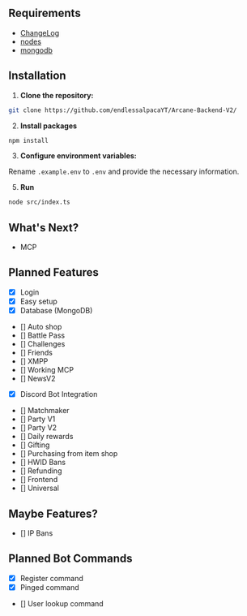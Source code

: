 
## Requirements
- [ChangeLog](changelog.md)
- [nodes](https://nodejs.org/en)
- [mongodb](https://www.mongodb.com/)


## Installation

1. **Clone the repository:**

```bash
git clone https://github.com/endlessalpacaYT/Arcane-Backend-V2/
```

2. **Install packages**

```bash
npm install
```

3. **Configure environment variables:**

Rename `.example.env` to `.env` and provide the necessary information.

5. **Run**

```bash
node src/index.ts
```

## What's Next?

- MCP

## Planned Features

- [x] Login
- [x] Easy setup
- [x] Database (MongoDB)
- [] Auto shop
- [] Battle Pass
- [] Challenges
- [] Friends
- [] XMPP
- [] Working MCP
- [] NewsV2
- [x] Discord Bot Integration
- [] Matchmaker
- [] Party V1
- [] Party V2
- [] Daily rewards
- [] Gifting
- [] Purchasing from item shop
- [] HWID Bans
- [] Refunding
- [] Frontend
- [] Universal

## Maybe Features?

- [] IP Bans

## Planned Bot Commands

- [x] Register command
- [x] Pinged command
- [] User lookup command
